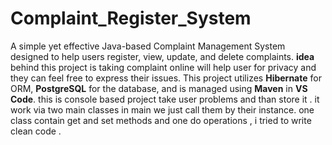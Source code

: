 # Complaint_Register_System

A simple yet effective Java-based Complaint Management System designed to help users register, view, update, and delete complaints.
**idea** behind this project is taking complaint online will help user for privacy and they can feel free to express their issues.
This project utilizes **Hibernate** for ORM, **PostgreSQL** for the database, and is managed using **Maven** in **VS Code**.
this is console based project take user problems and than store it . it work via two main classes in main we just call them by their instance.
one class contain get and set methods and one do operations , i tried to write clean code . 

# 
